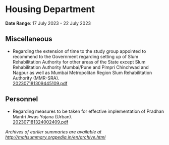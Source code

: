# Housing Department

**Date Range**: 17 July 2023 - 22 July 2023


## Miscellaneous
- Regarding the extension of time to the study group appointed to recommend to the Government regarding setting up of Slum Rehabilitation Authority for other areas of the State except Slum Rehabilitation Authority Mumbai/Pune and Pimpri Chinchwad and Nagpur as well as Mumbai Metropolitan Region Slum Rehabilitation Authority (MMR-SRA).\
  [202307181309445109.pdf](https://gr.maharashtra.gov.in/Site/Upload/Government%20Resolutions/English/202307181309445109.pdf)

## Personnel
- Regarding measures to be taken for effective implementation of Pradhan Mantri Awas Yojana (Urban).\
  [202307181324002409.pdf](https://gr.maharashtra.gov.in/Site/Upload/Government%20Resolutions/English/202307181324002409.pdf)


*Archives of earlier summaries are available at http://mahsummary.orgpedia.in/en/archive.html*
